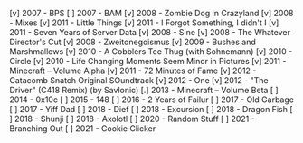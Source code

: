 [v] 2007 - BPS
[ ] 2007 - BAM
[v] 2008 - Zombie Dog in Crazyland
[v] 2008 - Mixes
[v] 2011 - Little Things
[v] 2011 - I Forgot Something, I didn't I
[v] 2011 - Seven Years of Server Data
[v] 2008 - Sine
[v] 2008 - The Whatever Director's Cut
[v] 2008 - Zweitonegoismus
[v] 2009 - Bushes and Marshmallows
[v] 2010 - A Cobblers Tee Thug (with Sohnemann)
[v] 2010 - Circle
[v] 2010 - Life Changing Moments Seem Minor in Pictures
[v] 2011 - Minecraft – Volume Alpha
[v] 2011 - 72 Minutes of Fame
[v] 2012 - Catacomb Snatch Original SOundtrack
[v] 2012 - One
[v] 2012 - "The Driver" (C418 Remix) (by Savlonic)
[.] 2013 - Minecraft – Volume Beta
[ ] 2014 - 0x10c
[ ] 2015 - 148
[ ] 2016 - 2 Years of Failur
[ ] 2017 - Old Garbage
[ ] 2017 - Yiff Dad
[ ] 2018 - Dief
[ ] 2018 - Excursion
[ ] 2018 - Dragon Fish
[ ] 2018 - Shunji
[ ] 2018 - Axolotl
[ ] 2020 - Random Stuff
[ ] 2021 - Branching Out
[ ] 2021 - Cookie Clicker